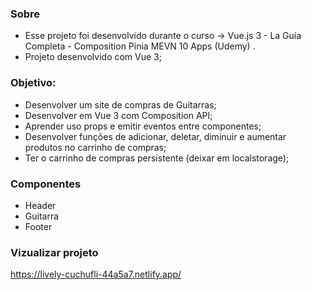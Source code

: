 ### Sobre
- Esse projeto foi desenvolvido durante o curso -> Vue.js 3 - La Guía Completa - Composition Pinia MEVN 10 Apps (Udemy) .
- Projeto desenvolvido com Vue 3;

### Objetivo: 

- Desenvolver um site de compras de Guitarras;
- Desenvolver em Vue 3 com Composition API;
- Aprender uso props e emitir eventos entre componentes;
- Desenvolver funções de adicionar, deletar, diminuir e aumentar produtos no carrinho de compras;
- Ter o carrinho de compras persistente (deixar em localstorage);

### Componentes
- Header
- Guitarra
- Footer

### Vizualizar projeto

https://lively-cuchufli-44a5a7.netlify.app/


